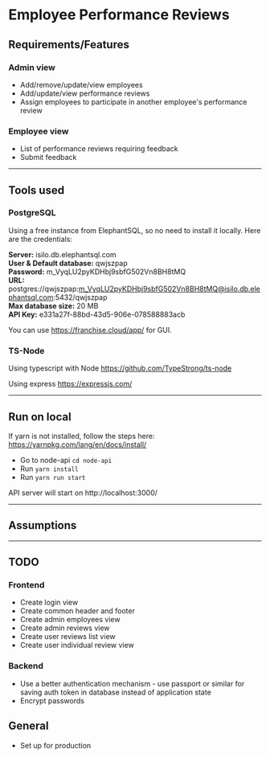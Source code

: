 # Employee Performance Reviews

## Requirements/Features

### Admin view
* Add/remove/update/view employees
* Add/update/view performance reviews
* Assign employees to participate in another employee's performance review

### Employee view
* List of performance reviews requiring feedback
* Submit feedback

***

## Tools used

### PostgreSQL

Using a free instance from ElephantSQL, so no need to install it locally. Here are the credentials:

**Server:**	isilo.db.elephantsql.com<br>
**User & Default database:**	qwjszpap<br>
**Password:**	m_VyqLU2pyKDHbj9sbfG502Vn8BH8tMQ<br>
**URL:**	postgres://qwjszpap:m_VyqLU2pyKDHbj9sbfG502Vn8BH8tMQ@isilo.db.elephantsql.com:5432/qwjszpap<br>
**Max database size:**	20 MB<br>
**API Key:** e331a27f-88bd-43d5-906e-078588883acb<br>

You can use https://franchise.cloud/app/ for GUI.

### TS-Node

Using typescript with Node
https://github.com/TypeStrong/ts-node

Using express
https://expressjs.com/

***

## Run on local

If yarn is not installed, follow the steps here: https://yarnpkg.com/lang/en/docs/install/<br>
* Go to node-api `cd node-api`
* Run `yarn install`
* Run `yarn run start`

API server will start on http://localhost:3000/

***

## Assumptions

***

## TODO

### Frontend
* Create login view
* Create common header and footer
* Create admin employees view
* Create admin reviews view
* Create user reviews list view
* Create user individual review view

### Backend
* Use a better authentication mechanism - use passport or similar for saving auth token in database instead of application state
* Encrypt passwords

## General
* Set up for production